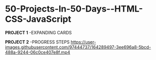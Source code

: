 # 50-Projects-In-50-Days--HTML-CSS-JavaScript


**PROJECT 1**
-EXPANDING CARDS



**PROJECT 2**
-PROGRESS STEPS
https://user-images.githubusercontent.com/97444737/164289497-3ee696a8-5bcd-488a-9244-06c0ce407e8f.mp4

